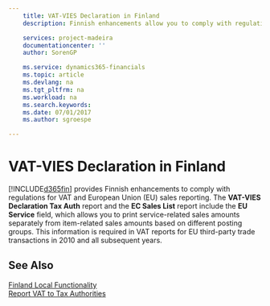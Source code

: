```yaml
---
    title: VAT-VIES Declaration in Finland
    description: Finnish enhancements allow you to comply with regulations for VAT and European Union (EU) sales reporting.

    services: project-madeira 
    documentationcenter: ''
    author: SorenGP

    ms.service: dynamics365-financials
    ms.topic: article
    ms.devlang: na
    ms.tgt_pltfrm: na
    ms.workload: na
    ms.search.keywords:
    ms.date: 07/01/2017
    ms.author: sgroespe

---
```

# VAT-VIES Declaration in Finland
[!INCLUDE[d365fin](../../includes/d365fin_md.md)] provides Finnish enhancements to comply with regulations for VAT and European Union (EU) sales reporting. The **VAT-VIES Declaration Tax Auth** report and the **EC Sales List** report include the **EU Service** field, which allows you to print service-related sales amounts separately from item-related sales amounts based on different posting groups. This information is required in VAT reports for EU third-party trade transactions in 2010 and all subsequent years.  

## See Also  
[Finland Local Functionality](finland-local-functionality.md)  
[Report VAT to Tax Authorities](../../finance-how-report-vat.md)
